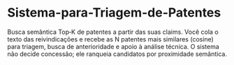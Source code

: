 # Sistema-para-Triagem-de-Patentes
Busca semântica Top‑K de patentes a partir das suas claims. Você cola o texto das reivindicações e recebe as N patentes mais similares (cosine) para triagem, busca de anterioridade e apoio à análise técnica. O sistema não decide concessão; ele ranqueia candidatos por proximidade semântica.
